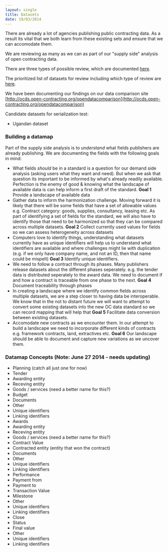 ```yaml
---
layout: single
title: Datasets
date: 19/03/2014
---
```

There are already a lot of agencies publishing public contracting data. As a 
result its vital that we both learn from these existing sets and ensure that 
we can accomodate them.

We are reviewing as many as we can as part of our "supply side" analysis of 
open contracting data.

There are three types of possible review, which are documented [here](review_types.html).

The prioritized list of datasets for review including which type of review are [here](priorities.html).

We have been documenting our findings on our data comparison site [http://ocds.open-contracting.org/opendatacomparison](http://ocds.open-contracting.org/opendatacomparison)

Candidate datasets for serialization test:

* Ugandan dataset

### Building a datamap
Part of the supply side analysis is to *understand* what fields publishers are already publishing. We are documenting the fields with the following goals in mind:

* What fields *should* be in a standard is a question for our demand side analysis (asking users what they want and need). But when we ask that question its important to be informed by what's already readily available. Perfection is the enemy of good & knowing what the landscape of available data is can help inform a first draft of the standard. **Goal 1** Provide a landscape of available data
* Gather data to inform the harmonization challenge. Moving forward it is likely that there will be some fields that have a set of allowable values e.g. Contract category: goods, supplies, consultancy, leasing etc. As part of identifying a set of fields for the standard, we will also have to identify those that need to be harmonized so that they can be compared across multiple datasets. **Goal 2** Collect currently used values for fields so we can assess heterogeneity across datasets
* Computers love to identify things, understanding what datasets currently have as unique identifiers will help us to understand what identifiers are available and where challenges might lie with duplication (e.g. if we only have company name, and not an ID, then that name could be mispelt) **Goal 3** Identify unique identifiers.
* We need to follow a contract through its phases. Many publishers release datasets about the different phases seperately. e.g. the tender data is distributed seperately to the award data. We need to document if and how a contract is traceable from one phase to the next. **Goal 4** Document traceability through phases
* In creating a landscape where we identify common fields across multiple datasets, we are a step closer to having data be interoperable. We know that in the not to distant future we will want to attempt to convert some existing datasets into the new OC data standard so we can record mapping that will help that **Goal 5** Facilitate data conversion between existing datasets.
* Accomodate new contracts as we encounter them. In our attempt to build a landscape we need to incorporate different kinds of contracts e.g. framework contracts, land, extractives etc. **Goal 6** Our landscape should be able to document and capture new variations as we uncover them.

### Datamap Concepts (Note: June 27 2014 - needs updating)
* Planning (catch all just one for now)
* Tender
 * Awarding entity
 * Receving entity
 * Goods / services (need a better name for this?)
 * Budget
 * Documents
 * Other
 * Unique identifiers
 * Linking identifiers
* Awards
 * Awarding entity
 * Receving entity
 * Goods / services (need a better name for this?)
 * Contract Value
 * Contracted entity (entity that won the contract)
 * Documents
 * Other
 * Unique identifiers
 * Linking identifiers
* Performance
 * Payment from
 * Payment to
 * Transaction Value
 * Milestone
 * Other
 * Unique identifiers
 * Linking identifiers
* Close
 * Status
 * Final value
 * Other
 * Unique identifiers
 * Linking identifiers
